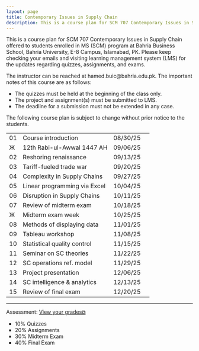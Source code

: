 ```yaml
---
layout: page
title: Contemporary Issues in Supply Chain
description: This is a course plan for SCM 707 Contemporary Issues in Supply Chain.
---
```

This is a course plan for SCM 707 Contemporary Issues in Supply Chain offered to students enrolled in MS (SCM) program at Bahria Business School, Bahria University, E-8 Campus, Islamabad, PK. Please keep checking your emails and visiting learning management system (LMS) for the updates regarding quizzes, assignments, and exams.
<p>The instructor can be reached at hamed.buic@bahria.edu.pk. The important notes of this course are as follows:</p>

<ul style="list-style-type:square;">
  <li>The quizzes must be held at the beginning of the class only.</li>
  <li>The project and assignment(s) must be submitted to LMS.</li>
  <li>The deadline for a submission must not be extended in any case.</li>
 </ul>

The following course plan is subject to change without prior notice to the students.

<table>
  <tr>
    <td>01</td>
    <td>Course introduction</td>
    <td>08/30/25</td>
  </tr>
  <tr>
    <td>Ж</td>
    <td>12th Rabi-ul-Awwal 1447 AH</td>
    <td>09/06/25</td>
    <td></td>
  </tr>
  <tr>
    <td>02</td>
    <td>Reshoring renaissance</td>
    <td>09/13/25</td>
  </tr>
  <tr>
    <td>03</td>
    <td>Tariff-fueled trade war</td>
    <td>09/20/25</td>
  </tr>
  <tr>
    <td>04</td>
    <td>Complexity in Supply Chains</td>
    <td>09/27/25</td>
    <td></td>
  </tr>
  <tr>
    <td>05</td>
    <td>Linear programming via Excel</td>
    <td>10/04/25</td>
  </tr>
  <tr>
    <td>06</td>
    <td>Disruption in Supply Chains</td>
    <td>10/11/25</td>
  </tr>
  <tr>
    <td>07</td>
    <td>Review of midterm exam</td>
    <td>10/18/25</td>
  </tr>
    <tr>
    <td>Ж</td>
    <td>Midterm exam week</td>
    <td>10/25/25</td>
  </tr>
  <tr>
    <td>08</td>
    <td>Methods of displaying data</td>
    <td>11/01/25</td>
  </tr>
  <tr>
    <td>09</td>
    <td>Tableau workshop</td>
    <td>11/08/25</td>
  </tr>
  <tr>
    <td>10</td>
    <td>Statistical quality control</td>
    <td>11/15/25</td>
  </tr>
  <tr>
    <td>11</td>
    <td>Seminar on SC theories</td>
    <td>11/22/25</td>
  </tr>
  <tr>
    <td>12</td>
    <td>SC operations ref. model</td>
    <td>11/29/25</td>
  </tr>
  <tr>
    <td>13</td>
    <td>Project presentation</td>
    <td>12/06/25</td>
  </tr>
  <tr>
    <td>14</td>
    <td>SC intelligence & analytics</td>
    <td>12/13/25</td>
  </tr>
  <tr>
    <td>15</td>
    <td>Review of final exam</td>
    <td>12/20/25</td>
  </tr>
</table>

<hr class="solid">

Assessment: <a href="https://drive.google.com/file/d/1bmAkHtZPQJ4znl8Un24tbM8UiBdQ8yXD" target="_blank" rel="noopener noreferrer">View your grades&#x29c9;</a>
  <ul style="list-style-type:square;">
   <li>10% Quizzes</li>
   <li>20% Assignments</li>
   <li>30% Midterm Exam</li>
   <li>40% Final Exam</li>
  </ul>
